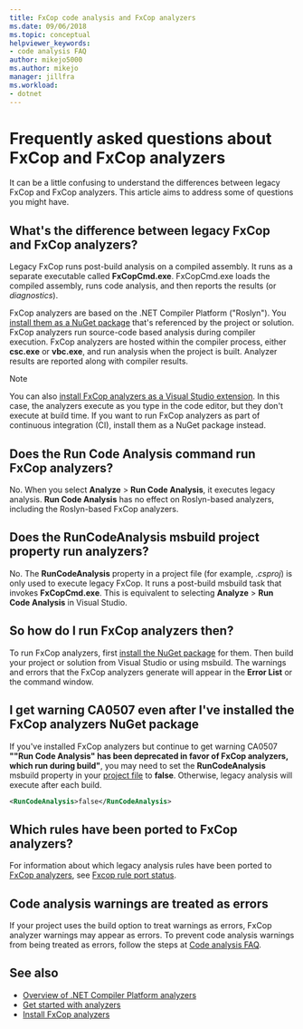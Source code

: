 ```yaml
---
title: FxCop code analysis and FxCop analyzers
ms.date: 09/06/2018
ms.topic: conceptual
helpviewer_keywords:
- code analysis FAQ
author: mikejo5000
ms.author: mikejo
manager: jillfra
ms.workload:
- dotnet
---
```

# Frequently asked questions about FxCop and FxCop analyzers

It can be a little confusing to understand the differences between legacy FxCop and FxCop analyzers. This article aims to address some of questions you might have.

## What's the difference between legacy FxCop and FxCop analyzers?

Legacy FxCop runs post-build analysis on a compiled assembly. It runs as a separate executable called **FxCopCmd.exe**. FxCopCmd.exe loads the compiled assembly, runs code analysis, and then reports the results (or *diagnostics*).

FxCop analyzers are based on the .NET Compiler Platform ("Roslyn"). You [install them as a NuGet package](install-fxcop-analyzers.md#nuget-package) that's referenced by the project or solution. FxCop analyzers run source-code based analysis during compiler execution. FxCop analyzers are hosted within the compiler process, either **csc.exe** or **vbc.exe**, and run analysis when the project is built. Analyzer results are reported along with compiler results.

> [!NOTE]
> You can also [install FxCop analyzers as a Visual Studio extension](install-fxcop-analyzers.md#vsix). In this case, the analyzers execute as you type in the code editor, but they don't execute at build time. If you want to run FxCop analyzers as part of continuous integration (CI), install them as a NuGet package instead.

## Does the Run Code Analysis command run FxCop analyzers?

No. When you select **Analyze** > **Run Code Analysis**, it executes legacy analysis. **Run Code Analysis** has no effect on Roslyn-based analyzers, including the Roslyn-based FxCop analyzers.

## Does the RunCodeAnalysis msbuild project property run analyzers?

No. The **RunCodeAnalysis** property in a project file (for example, *.csproj*) is only used to execute legacy FxCop. It runs a post-build msbuild task that invokes **FxCopCmd.exe**. This is equivalent to selecting **Analyze** > **Run Code Analysis** in Visual Studio.

## So how do I run FxCop analyzers then?

To run FxCop analyzers, first [install the NuGet package](install-fxcop-analyzers.md) for them. Then build your project or solution from Visual Studio or using msbuild. The warnings and errors that the FxCop analyzers generate will appear in the **Error List** or the command window.

## I get warning CA0507 even after I've installed the FxCop analyzers NuGet package

If you've installed FxCop analyzers but continue to get warning CA0507 **""Run Code Analysis" has been deprecated in favor of FxCop analyzers, which run during build"**, you may need to set the **RunCodeAnalysis** msbuild property in your [project file](../ide/solutions-and-projects-in-visual-studio.md#project-file) to **false**. Otherwise, legacy analysis will execute after each build.

```xml
<RunCodeAnalysis>false</RunCodeAnalysis>
```

## Which rules have been ported to FxCop analyzers?

For information about which legacy analysis rules have been ported to [FxCop analyzers](install-fxcop-analyzers.md), see [Fxcop rule port status](fxcop-rule-port-status.md).

## Code analysis warnings are treated as errors

If your project uses the build option to treat warnings as errors, FxCop analyzer warnings may appear as errors. To prevent code analysis warnings from being treated as errors, follow the steps at [Code analysis FAQ](../code-quality/analyzers-faq.md#treat-warnings-as-errors).

## See also

- [Overview of .NET Compiler Platform analyzers](roslyn-analyzers-overview.md)
- [Get started with analyzers](fxcop-analyzers.yml)
- [Install FxCop analyzers](install-fxcop-analyzers.md)
